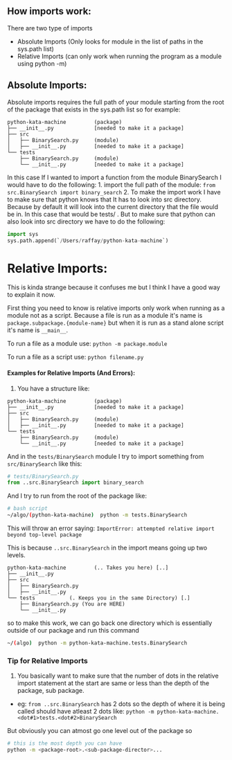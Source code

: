 ## How imports work:
There are two type of imports 
- Absolute Imports (Only looks for module in the list of paths in the sys.path list)
- Relative Imports (can only work when running the program as a module using python -m)

## Absolute Imports:

Absolute imports requires the full path of your module starting from the root of the package that exists in the sys.path list
so for example:

```
python-kata-machine         (package)
├── __init__.py             [needed to make it a package]
├── src
│   ├── BinarySearch.py     (module)
│   ├── __init__.py         [needed to make it a package]
└── tests
    ├── BinarySearch.py     (module)
    └── __init__.py         [needed to make it a package]
```


In this case If I wanted to import a function from the module BinarySearch I would have to do the following:
    1. import the full path of the module: 
        `from src.BinarySearch import binary_search`
    2. To make the import work I have to make sure that python knows that It has to look into src directory. Because by default it will look into the current directory that the file would be in. In this case that would be tests/ . But to make sure that python can also look into src directory we have to do the following:
```python
import sys 
sys.path.append(`/Users/raffay/python-kata-machine`)
```


# Relative Imports:
This is kinda strange because it confuses me but I think I have a good way to explain it now.

First thing you need to know is relative imports only work when running as a module not as a script. Because a file is run as a module it's name is `package.subpackage.{module-name}` but when it is run as a stand alone script it's name is `__main__`.

To run a file as a module use:
`python -m package.module`

To run a file as a script use:
`python filename.py`

#### Examples for Relative Imports (And Errors):
1. You have a structure like:
```
python-kata-machine         (package)
├── __init__.py             [needed to make it a package]
├── src
│   ├── BinarySearch.py     (module)
│   ├── __init__.py         [needed to make it a package]
└── tests
    ├── BinarySearch.py     (module)
    └── __init__.py         [needed to make it a package]
```
And in the `tests/BinarySearch` module I try to import something from `src/BinarySearch` like this:

```python
# tests/BinarySearch.py
from ..src.BinarySearch import binary_search
```  

And I try to run from the root of the package like:
```bash
# bash script
~/algo/(python-kata-machine)  python -m tests.BinarySearch
```

This will throw an error saying:
`ImportError: attempted relative import beyond top-level package`

This is because `..src.BinarySearch` in the import means going up two levels.
```
python-kata-machine         (.. Takes you here) [..]
├── __init__.py             
├── src
│   ├── BinarySearch.py
│   ├── __init__.py
└── tests           (. Keeps you in the same Directory) [.]
    ├── BinarySearch.py (You are HERE) 
    └── __init__.py 
```
so to make this work, we can go back one directory which is essentially outside of our package and run this command
```bash
~/(algo)  python -m python-kata-machine.tests.BinarySearch
```
### Tip for Relative Imports
1. You basically want to make sure that the number of dots in the relative import statement at the start are same or less than the depth of the package, sub package.

- eg: `from ..src.BinarySearch` has 2 dots so the depth of where it is being called should have atleast 2 dots like:
`python -m python-kata-machine.<dot#1>tests.<dot#2>BinarySearch`

But obviously you can atmost go one level out of the package so 
```bash
# this is the most depth you can have
python -m <package-root>.<sub-package-director>...
```

